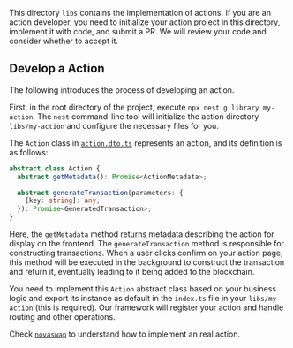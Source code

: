 This directory `libs` contains the implementation of actions. If you are an action developer, you need to initialize your action project in this directory, implement it with code, and submit a PR. We will review your code and consider whether to accept it.

## Develop a Action

The following introduces the process of developing an action.

First, in the root directory of the project, execute `npx nest g library my-action`. The `nest` command-line tool will initialize the action directory `libs/my-action` and configure the necessary files for you.

The `Action` class in [`action.dto.ts`](../src/action/dto/actions.dto.ts) represents an action, and its definition is as follows:


```ts
abstract class Action {
  abstract getMetadata(): Promise<ActionMetadata>;

  abstract generateTransaction(parameters: {
    [key: string]: any;
  }): Promise<GeneratedTransaction>;
}
```

Here, the `getMetadata` method returns metadata describing the action for display on the frontend. The `generateTransaction` method is responsible for constructing transactions. When a user clicks confirm on your action page, this method will be executed in the background to construct the transaction and return it, eventually leading to it being added to the blockchain.

You need to implement this `Action` abstract class based on your business logic and export its instance as default in the `index.ts` file in your `libs/my-action` (this is required). Our framework will register your action and handle routing and other operations.

Check [`novaswap`](./novaswap/) to understand how to implement an real action.
